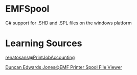 # EMFSpool
C# support for .SHD and .SPL files on the windows platform

# Learning Sources

[renatosans@PrintJobAccounting](https://github.com/renatosans/PrintJobAccounting)

[Duncan Edwards Jones@EMF Printer Spool File Viewer](https://www.codeproject.com/Articles/10586/EMF-Printer-Spool-File-Viewer-2)